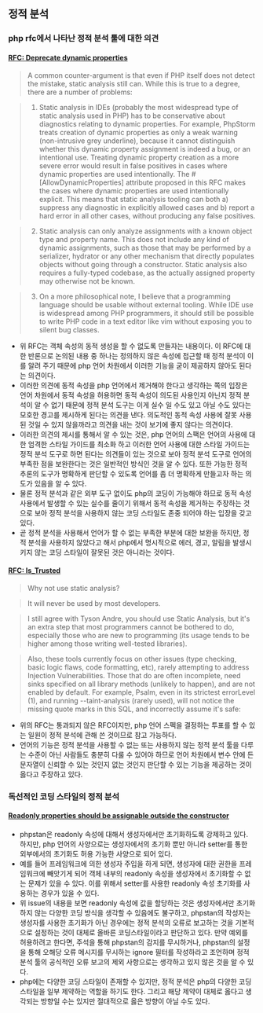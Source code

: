 ## 정적 분석

### php rfc에서 나타난 정적 분석 툴에 대한 의견

#### [RFC: Deprecate dynamic properties](https://wiki.php.net/rfc/deprecate_dynamic_properties)
> A common counter-argument is that even if PHP itself does not detect the mistake, static analysis still can. While this is true to a degree, there are a number of problems:

> 1. Static analysis in IDEs (probably the most widespread type of static analysis used in PHP) has to be conservative about diagnostics relating to dynamic properties. For example, PhpStorm treats creation of dynamic properties as only a weak warning (non-intrusive grey underline), because it cannot distinguish whether this dynamic property assignment is indeed a bug, or an intentional use. Treating dynamic property creation as a more severe error would result in false positives in cases where dynamic properties are used intentionally. The #[AllowDynamicProperties] attribute proposed in this RFC makes the cases where dynamic properties are used intentionally explicit. This means that static analysis tooling can both
> a) suppress any diagnostic in explicitly allowed cases and
> b) report a hard error in all other cases, without producing any false positives.

> 2. Static analysis can only analyze assignments with a known object type and property name. This does not include any kind of dynamic assignments, such as those that may be performed by a serializer, hydrator or any other mechanism that directly populates objects without going through a constructor. Static analysis also requires a fully-typed codebase, as the actually assigned property may otherwise not be known.

> 3. On a more philosophical note, I believe that a programming language should be usable without external tooling. While IDE use is widespread among PHP programmers, it should still be possible to write PHP code in a text editor like vim without exposing you to silent bug classes.

- 위 RFC는 객체 속성의 동적 생성을 할 수 없도록 만들자는 내용이다. 이 RFC에 대한 반론으로 논의된 내용 중 하나는 정의하지 않은 속성에 접근할 때 정적 분석이 이를 알려 주기 때문에 php 언어 차원에서 이러한 기능을 굳이 제공하지 않아도 된다는 의견이다.
- 이러한 의견에 동적 속성을 php 언어에서 제거해야 한다고 생각하는 쪽의 입장은 언어 차원에서 동적 속성을 허용하면 동적 속성이 의도된 사용인지 아닌지 정적 분석이 알 수 없기 때문에 정적 분석 도구는 이게 실수 일 수도 있고 아닐 수도 있다는 모호한 경고를 제시하게 된다는 의견을 낸다. 의도적인 동적 속성 사용에 잘못 사용된 것일 수 있지 않을까라고 의견을 내는 것이 보기에 좋지 않다는 의견이다.
- 이러한 의견의 제시를 통해서 알 수 있는 것은, php 언어의 스팩은 언어의 사용에 대한 엄격한 스타일 가이드를 최소화 하고 이러한 언어 사용에 대한 스타일 가이드는 정적 분석 도구로 하면 된다는 의견들이 있는 것으로 보아 정적 분석 도구로 언어의 부족한 점을 보완한다는 것은 일반적인 방식인 것을 알 수 있다. 또한 가능한 정적 추론의 도구가 명확하게 판단할 수 있도록 언어를 좀 더 명확하게 만들고자 하는 의도가 있음을 알 수 있다.
- 물론 정적 분석과 같은 외부 도구 없이도 php의 코딩이 가능해야 하므로 동적 속성 사용에서 발생할 수 있는 실수를 줄이기 위해서 동적 속성을 제거하는 주장하는 것으로 보아 정적 분석을 사용하지 않는 코딩 스타일도 존중 되어야 하는 입장을 갖고 있다.
- 곧 정적 분석을 사용해서 언어가 할 수 없는 부족한 부분에 대한 보완을 하지만, 정적 분석을 사용하지 않았다고 해서 php에서 명시적으로 에러, 경고, 알림을 발생시키지 않는 코딩 스타일이 잘못된 것은 아니라는 것이다.

#### [RFC: Is_Trusted](https://wiki.php.net/rfc/is_trusted#static_analysis)
> Why not use static analysis?

> It will never be used by most developers.

> I still agree with Tyson Andre, you should use Static Analysis, but it's an extra step that most programmers cannot be bothered to do, especially those who are new to programming (its usage tends to be higher among those writing well-tested libraries).

> Also, these tools currently focus on other issues (type checking, basic logic flaws, code formatting, etc), rarely attempting to address Injection Vulnerabilities. Those that do are often incomplete, need sinks specified on all library methods (unlikely to happen), and are not enabled by default. For example, Psalm, even in its strictest errorLevel (1), and running --taint-analysis (rarely used), will not notice the missing quote marks in this SQL, and incorrectly assume it's safe:

- 위의 RFC는 통과되지 않은 RFC이지만, php 언어 스펙을 결정하는 투표를 할 수 있는 일원이 정적 분석에 관해 쓴 것이므로 참고 가능하다.
- 언어의 기능은 정적 분석을 사용할 수 없는 또는 사용하지 않는 정적 분석 툴을 다루는 수준이 아닌 사람들도 충분히 다룰 수 있어야 하므로 언어 차원에서 변수 안에 든 문자열이 신뢰할 수 있는 것인지 없는 것인지 판단할 수 있는 기능을 제공하는 것이 옳다고 주장하고 있다.

### 독선적인 코딩 스타일의 정적 분석
#### [Readonly properties should be assignable outside the constructor](https://github.com/phpstan/phpstan/issues/6562)
- phpstan은 readonly 속성에 대해서 생성자에서만 초기화하도록 강제하고 있다. 하지만, php 언어의 사양으로는 생성자에서의 초기화 뿐만 아니라 setter를 통한 외부에서의 초기화도 허용 가능한 사양으로 되어 있다.
- 예를 들어 프레임워크에 의한 생성자 주입을 하게 되면, 생성자에 대한 권한을 프레임워크에 빼앗기게 되어 객체 내부의 readonly 속성을 생성자에서 초기화할 수 없는 문제가 있을 수 있다. 이를 위해서 setter를 사용한 readonly 속성 초기화를 사용하는 경우가 있을 수 있다.
- 위 issue의 내용을 보면 readonly 속성에 값을 할당하는 것은 생성자에서만 초기화 하지 않는 다양한 코딩 방식을 생각할 수 있음에도 불구하고, phpstan의 작성자는 생성자를 사용한 초기화가 아닌 경우에는 정적 분석의 오류로 보고하는 것을 기본적으로 설정하는 것이 대체로 올바른 코딩스타일이라고 판단하고 있다. 만약 예외를 허용하려고 한다면, 주석을 통해 phpstan의 감지를 무시하거나, phpstan의 설정을 통해 오해당 오류 메시지를 무시하는 ignore 필터를 작성하라고 조언하며 정적 분석 툴의 공식적인 오류 보고의 제외 사항으로는 생각하고 있지 않은 것을 알 수 있다.
- php에는 다양한 코딩 스타일이 존재할 수 있지만, 정적 분석은 php의 다양한 코딩 스타일을 일부 제약하는 역할을 하기도 한다. 그리고 해당 제약이 대체로 옳다고 생각되는 방향일 수는 있지만 절대적으로 옳은 방향이 아닐 수도 있다.
